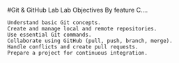 #Git & GitHub Lab
Lab Objectives By feature C....

    Understand basic Git concepts.
    Create and manage local and remote repositories.
    Use essential Git commands.
    Collaborate using GitHub (pull, push, branch, merge).
    Handle conflicts and create pull requests.
    Prepare a project for continuous integration.
